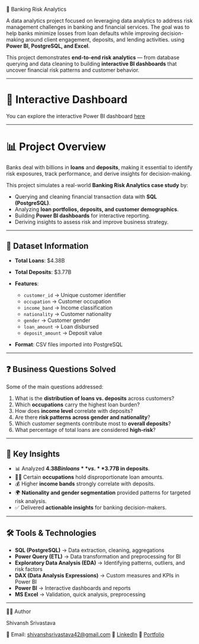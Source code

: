  🏦 Banking Risk Analytics  

A data analytics project focused on leveraging data analytics to address risk management challenges in banking and financial services. The goal was to help banks minimize losses from loan defaults while improving decision-making around client engagement, deposits, and lending activities. using **Power BI, PostgreSQL, and Excel**.  

This project demonstrates **end-to-end risk analytics** — from database querying and data cleaning to building **interactive BI dashboards** that uncover financial risk patterns and customer behavior.  

---

# 🔗 Interactive Dashboard
You can explore the interactive Power BI dashboard [here](https://app.powerbi.com/view?r=eyJrIjoiZGIxYzJjOWYtNTM3Ni00ODgwLTk4ZDItZTQ2MzM2NTc4MjYxIiwidCI6ImRhZmY5YmFjLWRlOTQtNDYzYy1iMzFhLWI0NTFiMWFlMzMwOCJ9&pageName=cec252c6edbfe028566f)

---

# 📊 Project Overview  

Banks deal with billions in **loans** and **deposits**, making it essential to identify risk exposures, track performance, and derive insights for decision-making.  

This project simulates a real-world **Banking Risk Analytics case study** by:  
- Querying and cleaning financial transaction data with **SQL (PostgreSQL)**.  
- Analyzing **loan portfolios, deposits, and customer demographics**.  
- Building **Power BI dashboards** for interactive reporting.  
- Deriving insights to assess risk and improve business strategy.  

---

## 📂 Dataset Information  

- **Total Loans**: $4.38B  
- **Total Deposits**: $3.77B  
- **Features**:  
  - `customer_id` → Unique customer identifier  
  - `occupation` → Customer occupation  
  - `income_band` → Income classification  
  - `nationality` → Customer nationality  
  - `gender` → Customer gender  
  - `loan_amount` → Loan disbursed  
  - `deposit_amount` → Deposit value  

- **Format**: CSV files imported into PostgreSQL  

---


## ❓ Business Questions Solved  

Some of the main questions addressed:  
1. What is the **distribution of loans vs. deposits** across customers?  
2. Which **occupations** carry the highest loan burden?  
3. How does **income level** correlate with deposits?  
4. Are there **risk patterns across gender and nationality**?  
5. Which customer segments contribute most to **overall deposits**?  
6. What percentage of total loans are considered **high-risk**?  

---

## 🚀 Key Insights  

- 📊 Analyzed **$4.38B in loans** vs. **$3.77B in deposits**.  
- 👨‍💼 Certain **occupations** hold disproportionate loan amounts.  
- 💰 Higher **income bands** strongly correlate with deposits.  
- 🌍 **Nationality and gender segmentation** provided patterns for targeted risk analysis.  
- ✅ Delivered **actionable insights** for banking decision-makers.  

---

## 🛠️ Tools & Technologies  

- **SQL (PostgreSQL)** → Data extraction, cleaning, aggregations  
- **Power Query (ETL)** → Data transformation and preprocessing for BI  
- **Exploratory Data Analysis (EDA)** → Identifying patterns, outliers, and risk factors  
- **DAX (Data Analysis Expressions)** → Custom measures and KPIs in Power BI  
- **Power BI** → Interactive dashboards and reports  
- **MS Excel** → Validation, quick analysis, preprocessing

---

👨‍💻 Author

Shivansh Srivastava

📧 Email: shivanshsrivastava42@gmail.com
🔗 [LinkedIn](https://www.linkedin.com/in/shivansh-srivastava-118b1a1a4)
🔗 [Portfolio](https://datascienceportfol.io/shivanshsrivastava)
  
